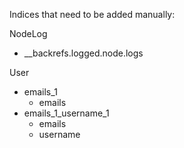 Indices that need to be added manually:

NodeLog
- __backrefs.logged.node.logs

User
- emails_1
  - emails
- emails_1_username_1
  - emails
  - username
